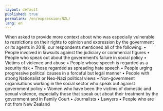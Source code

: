 ```yaml
---
layout: default
published: true
permalink: /en/expression/NZL/
lang: en
---
```


When asked to provide more context about who was especially vulnerable to restrictions on their rights to opinion and expression by the government or its agents in 2018, our respondents mentioned all of the following:
•	People involved in lawsuits against the judiciary or commercial figures
•	People who speak out about the government’s failure in social policy
•	Victims of violence and abuse
•	People whose speech is regarded as a security risk
•	Those regarded as spreading hate speech
•	People urging progressive political causes in a forceful but legal manner
•	People with strong Nationalist or Neo-Nazi political views
•	Non-government organisations working in the social sector who speak out against government policy
•	Women who have been the victims of domestic and sexual violence, especially those that speak out about their treatment by the government and in Family Court
•	Journalists
•	Lawyers
•	People who are not from New Zealand

